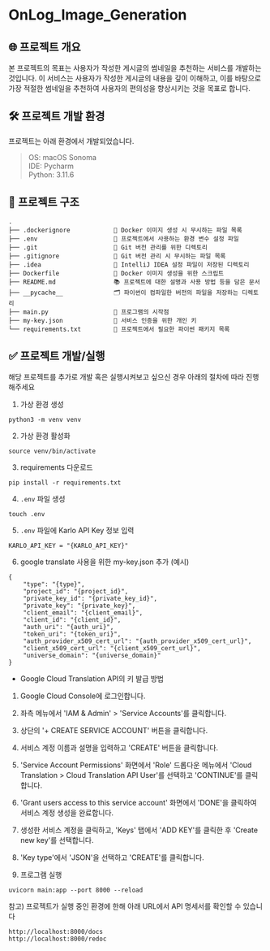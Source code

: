 # OnLog_Image_Generation

## 🌐 프로젝트 개요

본 프로젝트의 목표는 사용자가 작성한 게시글의 썸네일을 추천하는 서비스를 개발하는 것입니다.
이 서비스는 사용자가 작성한 게시글의 내용을 깊이 이해하고, 이를 바탕으로 가장 적절한 썸네일을 추천하여 사용자의 편의성을 향상시키는 것을 목표로 합니다.

## 🛠️ 프로젝트 개발 환경

프로젝트는 아래 환경에서 개발되었습니다.

> OS: macOS Sonoma   
> IDE: Pycharm  
> Python: 3.11.6

## 🔗 프로젝트 구조

```text
.
├── .dockerignore            🚫 Docker 이미지 생성 시 무시하는 파일 목록
├── .env                     🔐 프로젝트에서 사용하는 환경 변수 설정 파일
├── .git                     📂 Git 버전 관리를 위한 디렉토리
├── .gitignore               🙈 Git 버전 관리 시 무시하는 파일 목록
├── .idea                    🧠 IntelliJ IDEA 설정 파일이 저장된 디렉토리
├── Dockerfile               🐳 Docker 이미지 생성을 위한 스크립트
├── README.md                📚 프로젝트에 대한 설명과 사용 방법 등을 담은 문서
├── __pycache__              🗂️ 파이썬이 컴파일한 버전의 파일을 저장하는 디렉토리
├── main.py                  🚀 프로그램의 시작점
├── my-key.json              🔑 서비스 인증을 위한 개인 키
└── requirements.txt         📌 프로젝트에서 필요한 파이썬 패키지 목록
```

## ✅ 프로젝트 개발/실행

해당 프로젝트를 추가로 개발 혹은 실행시켜보고 싶으신 경우 아래의 절차에 따라 진행해주세요

1. 가상 환경 생성

```commandline
python3 -m venv venv
```

2. 가상 환경 활성화

```commandline
source venv/bin/activate
```

3. requirements 다운로드

```commandline
pip install -r requirements.txt
```

4. `.env` 파일 생성

```commandline
touch .env
```

5. `.env` 파일에 Karlo API Key 정보 입력

```text
KARLO_API_KEY = "{KARLO_API_KEY}"
```

6. google translate 사용을 위한 my-key.json 추가 (예시)

```text
{
    "type": "{type}",
    "project_id": "{project_id}",
    "private_key_id": "{private_key_id}",
    "private_key": "{private_key}",
    "client_email": "{client_email}",
    "client_id": "{client_id}",
    "auth_uri": "{auth_uri}",
    "token_uri": "{token_uri}",
    "auth_provider_x509_cert_url": "{auth_provider_x509_cert_url}",
    "client_x509_cert_url": "{client_x509_cert_url}",
    "universe_domain": "{universe_domain}"
}
```
* Google Cloud Translation API의 키 발급 방법

1. Google Cloud Console에 로그인합니다.
2. 좌측 메뉴에서 'IAM & Admin' > 'Service Accounts'를 클릭합니다.
3. 상단의 '+ CREATE SERVICE ACCOUNT' 버튼을 클릭합니다.
4. 서비스 계정 이름과 설명을 입력하고 'CREATE' 버튼을 클릭합니다.
5. 'Service Account Permissions' 화면에서 'Role' 드롭다운 메뉴에서 'Cloud Translation > Cloud Translation API User'를 선택하고 'CONTINUE'를 클릭합니다.
6. 'Grant users access to this service account' 화면에서 'DONE'을 클릭하여 서비스 계정 생성을 완료합니다.
7. 생성한 서비스 계정을 클릭하고, 'Keys' 탭에서 'ADD KEY'를 클릭한 후 'Create new key'를 선택합니다.
8. 'Key type'에서 'JSON'을 선택하고 'CREATE'를 클릭합니다.

7. 프로그램 실행

```commandline
uvicorn main:app --port 8000 --reload
```

참고) 프로젝트가 실행 중인 환경에 한해 아래 URL에서 API 명세서를 확인할 수 있습니다

```commandline
http://localhost:8000/docs
http://localhost:8000/redoc
```
